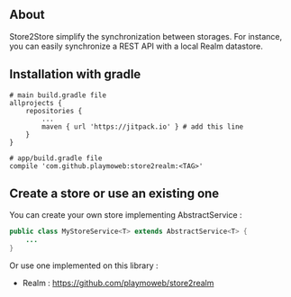 ## About

Store2Store simplify the synchronization between storages. For instance, you can easily synchronize a REST API with a local Realm datastore.

## Installation with gradle

```
# main build.gradle file
allprojects {
    repositories {
        ...
        maven { url 'https://jitpack.io' } # add this line
    }
}
```

```
# app/build.gradle file
compile 'com.github.playmoweb:store2realm:<TAG>'
```


## Create a store or use an existing one

You can create your own store implementing AbstractService : 

```java
public class MyStoreService<T> extends AbstractService<T> {
    ...
}
```

Or use one implemented on this library : 

- Realm : https://github.com/playmoweb/store2realm



